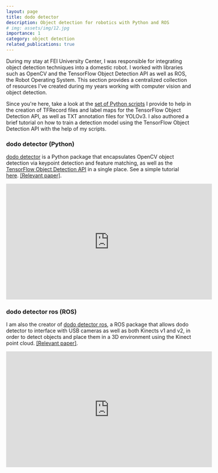 ```yaml
---
layout: page
title: dodo detector
description: Object detection for robotics with Python and ROS
# img: assets/img/12.jpg
importance: 1
category: object detection
related_publications: true
---
```


During my stay at FEI University Center, I was responsible for integrating object detection techniques into a domestic robot. I worked with libraries such as OpenCV and the TensorFlow Object Detection API as well as ROS, the Robot Operating System. This section provides a centralized collection of resources I've created during my years working with computer vision and object detection.

Since you're here, take a look at the [set of Python scripts](https://github.com/douglasrizzo/detection_util_scripts) I provide to help in the creation of TFRecord files and label maps for the TensorFlow Object Detection API, as well as TXT annotation files for YOLOv3. I also authored a brief tutorial on how to train a detection model using the TensorFlow Object Detection API with the help of my scripts.

### dodo detector (Python)

[dodo detector](http://douglasrizzo.com.br/dodo_detector/) is a Python package that encapsulates OpenCV object detection via keypoint detection and feature matching, as well as the [TensorFlow Object Detection API](https://github.com/tensorflow/models/tree/master/research/object_detection) in a single place. See a simple tutorial [here](https://gist.github.com/douglasrizzo/fd4cff7cdf53b3ad08d67f736e5017ea). [[Relevant paper]](https://www.researchgate.net/publication/338032150_CAPTION_Correction_by_Analyses_POS-Tagging_and_Interpretation_of_Objects_using_only_Nouns).

<iframe width="560" height="315" src="https://www.youtube.com/embed/Py6_qG52EYQ" frameborder="0" allow="accelerometer; autoplay; encrypted-media; gyroscope; picture-in-picture" allowfullscreen></iframe>

### dodo detector ros (ROS)

I am also the creator of [dodo detector ros](https://github.com/douglasrizzo/dodo_detector_ros), a ROS package that allows dodo detector to interface with USB cameras as well as both Kinects v1 and v2, in order to detect objects and place them in a 3D environment using the Kinect point cloud. [[Relevant paper]](https://www.researchgate.net/publication/333931333_HERA_Home_Environment_Robot_Assistant?_sg=GeiJpHAg-qFfldnKYUJofw09SmBojDPMoOVXAXBtRN0PQoe-1N-CM7ry2q89Gq0zfcwUusFYgBCG1U3dN-KoIGfndqnR9tazsZ9_gafb.7OO3N70IPnsb377if8wOMVhPMKJnucTmYH7hn34kpeBcKn_KwIOVF1m28fGLgwgO06jL6mvZR1RcBnDIYMAvwQ).

<iframe width="560" height="315" src="https://www.youtube.com/embed/fXJYmJOaSxQ" frameborder="0" allow="accelerometer; autoplay; encrypted-media; gyroscope; picture-in-picture" allowfullscreen></iframe>
